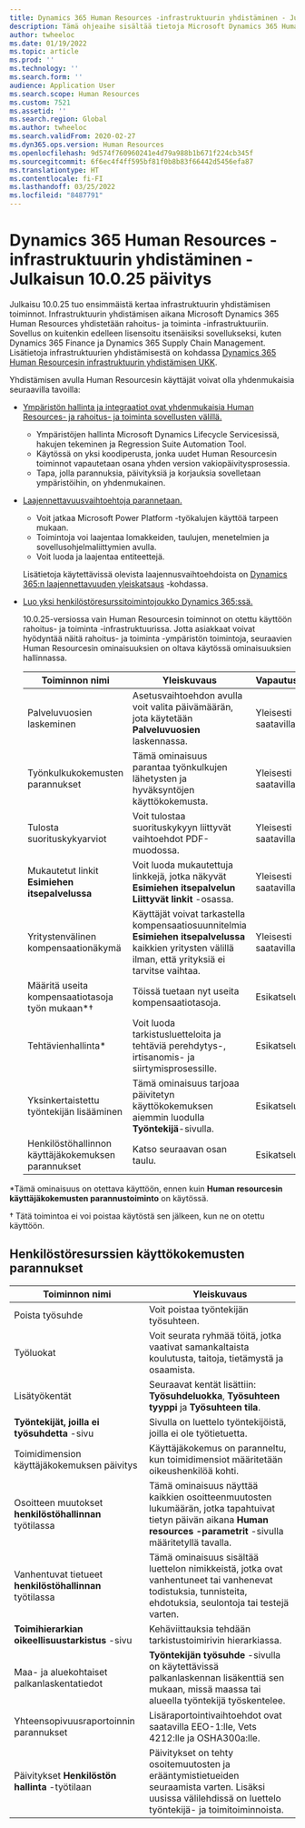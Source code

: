 ```yaml
---
title: Dynamics 365 Human Resources -infrastruktuurin yhdistäminen - Julkaisun 10.0.25 päivitys
description: Tämä ohjeaihe sisältää tietoja Microsoft Dynamics 365 Human Resourcesin versiosta 10.0.25, joka tuo perusinfrastruktuurin yhdistämisen ensimmäiset toiminnot.
author: twheeloc
ms.date: 01/19/2022
ms.topic: article
ms.prod: ''
ms.technology: ''
ms.search.form: ''
audience: Application User
ms.search.scope: Human Resources
ms.custom: 7521
ms.assetid: ''
ms.search.region: Global
ms.author: twheeloc
ms.search.validFrom: 2020-02-27
ms.dyn365.ops.version: Human Resources
ms.openlocfilehash: 9d574f760960241e4d79a988b1b671f224cb345f
ms.sourcegitcommit: 6f6ec4f4ff595bf81f0b8b83f66442d5456efa87
ms.translationtype: HT
ms.contentlocale: fi-FI
ms.lasthandoff: 03/25/2022
ms.locfileid: "8487791"
---
```

# <a name="dynamics-365-human-resources-infrastructure-merge---release-10025-update"></a>Dynamics 365 Human Resources -infrastruktuurin yhdistäminen - Julkaisun 10.0.25 päivitys

Julkaisu 10.0.25 tuo ensimmäistä kertaa infrastruktuurin yhdistämisen toiminnot. Infrastruktuurin yhdistämisen aikana Microsoft Dynamics 365 Human Resources yhdistetään rahoitus- ja toiminta -infrastruktuuriin. Sovellus on kuitenkin edelleen lisensoitu itsenäisiksi sovellukseksi, kuten Dynamics 365 Finance ja Dynamics 365 Supply Chain Management. Lisätietoja infrastruktuurien yhdistämisestä on kohdassa [Dynamics 365 Human Resourcesin infrastruktuurin yhdistämisen UKK](../human-resources/hr-infrastructure-merge-faq.md).

Yhdistämisen avulla Human Resourcesin käyttäjät voivat olla yhdenmukaisia seuraavilla tavoilla:

- [Ympäristön hallinta ja integraatiot ovat yhdenmukaisia Human Resources- ja rahoitus- ja toiminta sovellusten välillä.](/dynamics365-release-plan/2021wave2/human-resources/dynamics365-human-resources/consistent-environment-management-integrations-between-human-resources-finance-operations-apps)

    - Ympäristöjen hallinta Microsoft Dynamics Lifecycle Servicesissä, hakujen tekeminen ja Regression Suite Automation Tool.
    - Käytössä on yksi koodiperusta, jonka uudet Human Resourcesin toiminnot vapautetaan osana yhden version vakiopäivitysprosessia.
    - Tapa, jolla parannuksia, päivityksiä ja korjauksia sovelletaan ympäristöihin, on yhdenmukainen.

- [Laajennettavuusvaihtoehtoja parannetaan.](/dynamics365-release-plan/2021wave2/human-resources/dynamics365-human-resources/improve-extensibility-options)

    - Voit jatkaa Microsoft Power Platform -työkalujen käyttöä tarpeen mukaan.
    - Toimintoja voi laajentaa lomakkeiden, taulujen, menetelmien ja sovellusohjelmaliittymien avulla.
    - Voit luoda ja laajentaa entiteettejä.

    Lisätietoja käytettävissä olevista laajennusvaihtoehdoista on [Dynamics 365:n laajennettavuuden yleiskatsaus](../fin-ops-core/dev-itpro/extensibility/extensibility-home-page.md) -kohdassa.

- [Luo yksi henkilöstöresurssitoimintojoukko Dynamics 365:ssä.](/dynamics365-release-plan/2021wave2/human-resources/dynamics365-human-resources/create-one-set-human-resources-capabilities-within-dynamics-365)

    10.0.25-versiossa vain Human Resourcesin toiminnot on otettu käyttöön rahoitus- ja toiminta -infrastruktuurissa. Jotta asiakkaat voivat hyödyntää näitä rahoitus- ja toiminta -ympäristön toimintoja, seuraavien Human Resourcesin ominaisuuksien on oltava käytössä ominaisuuksien hallinnassa.

    | Toiminnon nimi | Yleiskuvaus | Vapautustila | 
    |--------------|----------|----------------| 
    | Palveluvuosien laskeminen | Asetusvaihtoehdon avulla voit valita päivämäärän, jota käytetään **Palveluvuosien** laskennassa. | Yleisesti saatavilla | 
    | Työnkulkukokemusten parannukset | Tämä ominaisuus parantaa työnkulkujen lähetysten ja hyväksyntöjen käyttökokemusta. | Yleisesti saatavilla | 
    | Tulosta suorituskykyarviot | Voit tulostaa suorituskykyyn liittyvät vaihtoehdot PDF-muodossa. | Yleisesti saatavilla | 
    | Mukautetut linkit **Esimiehen itsepalvelussa** | Voit luoda mukautettuja linkkejä, jotka näkyvät **Esimiehen itsepalvelun** **Liittyvät linkit** -osassa. | Yleisesti saatavilla | 
    | Yritystenvälinen kompensaationäkymä | Käyttäjät voivat tarkastella kompensaatiosuunnitelmia **Esimiehen itsepalvelussa** kaikkien yritysten välillä ilman, että yrityksiä ei tarvitse vaihtaa. | Yleisesti saatavilla | 
    | Määritä useita kompensaatiotasoja työn mukaan\*&dagger; | Töissä tuetaan nyt useita kompensaatiotasoja. | Esikatselu | 
    | Tehtävienhallinta\* | Voit luoda tarkistusluetteloita ja tehtäviä perehdytys-, irtisanomis- ja siirtymisprosessille. | Esikatselu | 
    | Yksinkertaistettu työntekijän lisääminen | Tämä ominaisuus tarjoaa päivitetyn käyttökokemuksen aiemmin luodulla **Työntekijä**-sivulla. | Esikatselu | 
    | Henkilöstöhallinnon käyttäjäkokemuksen parannukset | Katso seuraavan osan taulu.  | Esikatselu | 

\*Tämä ominaisuus on otettava käyttöön, ennen kuin **Human resourcesin käyttäjäkokemusten parannustoiminto** on käytössä.

&dagger; Tätä toimintoa ei voi poistaa käytöstä sen jälkeen, kun ne on otettu käyttöön.

## <a name="human-resource-user-experience-enhancements"></a>Henkilöstöresurssien käyttökokemusten parannukset

| Toiminnon nimi | Yleiskuvaus | 
|--------------|----------| 
| Poista työsuhde | Voit poistaa työntekijän työsuhteen. | 
| Työluokat | Voit seurata ryhmää töitä, jotka vaativat samankaltaista koulutusta, taitoja, tietämystä ja osaamista. | 
| Lisätyökentät | Seuraavat kentät lisättiin: **Työsuhdeluokka**, **Työsuhteen tyyppi** ja **Työsuhteen tila**. | 
| **Työntekijät, joilla ei työsuhdetta** -sivu | Sivulla on luettelo työntekijöistä, joilla ei ole työtietuetta. | 
| Toimidimension käyttäjäkokemuksen päivitys | Käyttäjäkokemus on paranneltu, kun toimidimensiot määritetään oikeushenkilöä kohti. | 
| Osoitteen muutokset **henkilöstöhallinnan** työtilassa | Tämä ominaisuus näyttää kaikkien osoitteenmuutosten lukumäärän, jotka tapahtuivat tietyn päivän aikana **Human resources -parametrit** -sivulla määritetyllä tavalla. | 
| Vanhentuvat tietueet **henkilöstöhallinnan** työtilassa | Tämä ominaisuus sisältää luettelon nimikkeistä, jotka ovat vanhentuneet tai vanhenevat todistuksia, tunnisteita, ehdotuksia, seulontoja tai testejä varten. | 
| **Toimihierarkian oikeellisuustarkistus** -sivu | Kehäviittauksia tehdään tarkistustoimirivin hierarkiassa. | 
| Maa- ja aluekohtaiset palkanlaskentatiedot | **Työntekijän työsuhde** -sivulla on käytettävissä palkanlaskennan lisäkenttiä sen mukaan, missä maassa tai alueella työntekijä työskentelee. | 
| Yhteensopivuusraportoinnin parannukset | Lisäraportointivaihtoehdot ovat saatavilla EEO-1:lle, Vets 4212:lle ja OSHA300a:lle. | 
| Päivitykset **Henkilöstön hallinta** -työtilaan | Päivitykset on tehty osoitemuutosten ja erääntymistietueiden seuraamista varten. Lisäksi uusissa välilehdissä on luettelo työntekijä- ja toimitoiminnoista. | 
